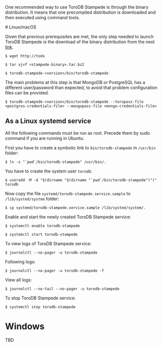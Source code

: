 One recommended way to use ToroDB Stampede is through the binary distribution. It means that one precompiled distribution is downloaded and then executed using command tools.

# Linux/macOS

Given that previous prerequisites are met, the only step needed to launch ToroDB Stampede is the download of the binary distribution from the next [link](http://todo).

```
$ wget http://todo

$ tar xjvf <stampede-binary>.tar.bz2

$ torodb-stampede-<version>/bin/torodb-stampede
```

The main problems at this step is that MongoDB or PostgreSQL has a different user/password than expected, to avoid that problem configuration files can be provided.

```
$ torodb-stampede-<version>/bin/torodb-stampede --toropass-file <postgres-credentials-file> --mongopass-file <mongo-credentials-file>
```

## As a Linux systemd service

All the following commands must be run as root. Precede them by sudo command if you are running in Ubuntu.

First you have to create a symbolic link to `bin/torodb-stampede` in `/usr/bin` folder:

```
$ ln -s "`pwd`/bin/torodb-stampede" /usr/bin/.
```

You have to create the system user `torodb`:

```
$ useradd -M -d "$(dirname "$(dirname "`pwd`/bin/torodb-stampede")")" torodb
```

Now copy the file `systemd/torodb-stampede.service.sample` to `/lib/systed/system` folder:

```
$ cp systemd/torodb-stampede.service.sample /lib/systed/system/.
```

Enable and start the newly created ToroDB Stampede service:

```
$ systemctl enable torodb-stampede

$ systemctl start torodb-stampede
```

To view logs of ToroDB Stampede service:

```
$ journalctl --no-pager -u torodb-stampede
```

Following logs:

```
$ journalctl --no-pager -u torodb-stampede -f
```

View all logs:

```
$ journalctl --no-tail --no-pager -u torodb-stampede
```

To stop ToroDB Stampede service:

```
$ systemctl stop torodb-stampede
```

# Windows

TBD

